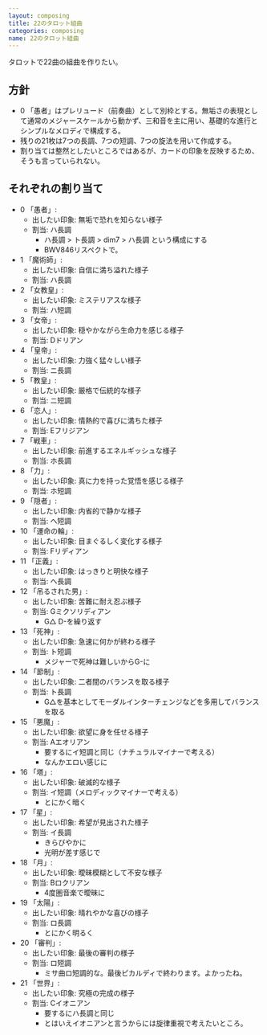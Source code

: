 ```yaml
---
layout: composing
title: 22のタロット組曲
categories: composing
name: 22のタロット組曲
---
```


タロットで22曲の組曲を作りたい。

## 方針

- 0 「愚者」はプレリュード（前奏曲）として別枠とする。無垢さの表現として通常のメジャースケールから動かず、三和音を主に用い、基礎的な進行とシンプルなメロディで構成する。
- 残りの21枚は7つの長調、7つの短調、7つの旋法を用いて作成する。
- 割り当ては整然としたいところではあるが、カードの印象を反映するため、そうも言っていられない。

## それぞれの割り当て

- 0  「愚者」:
    - 出したい印象: 無垢で恐れを知らない様子
    - 割当: ハ長調
        - ハ長調 &gt; ト長調 &gt; dim7 &gt; ハ長調 という構成にする
        - BWV846リスペクトで。
- 1  「魔術師」:
    - 出したい印象: 自信に満ち溢れた様子
    - 割当: ハ長調
- 2  「女教皇」:
    - 出したい印象: ミステリアスな様子
    - 割当: ハ短調
- 3  「女帝」:
    - 出したい印象: 穏やかながら生命力を感じる様子
    - 割当: Dドリアン
- 4  「皇帝」:
    - 出したい印象: 力強く猛々しい様子
    - 割当: ニ長調
- 5  「教皇」:
    - 出したい印象: 厳格で伝統的な様子
    - 割当: ニ短調
- 6  「恋人」:
    - 出したい印象: 情熱的で喜びに満ちた様子
    - 割当: Eフリジアン
- 7  「戦車」:
    - 出したい印象: 前進するエネルギッシュな様子
    - 割当: ホ長調
- 8  「力」:
    - 出したい印象: 真に力を持った覚悟を感じる様子
    - 割当: ホ短調
- 9  「隠者」:
    - 出したい印象: 内省的で静かな様子
    - 割当: ヘ短調
- 10 「運命の輪」:
    - 出したい印象: 目まぐるしく変化する様子
    - 割当: Fリディアン
- 11 「正義」:
    - 出したい印象: はっきりと明快な様子
    - 割当: ヘ長調
- 12 「吊るされた男」:
    - 出したい印象: 苦難に耐え忍ぶ様子
    - 割当: Gミクソリディアン
        - G△ D-を繰り返す
- 13 「死神」:
    - 出したい印象: 急速に何かが終わる様子
    - 割当: ト短調
        - メジャーで死神は難しいからG-に
- 14 「節制」:
    - 出したい印象: 二者間のバランスを取る様子
    - 割当: ト長調
        - G△を基本としてモーダルインターチェンジなどを多用してバランスを取る
- 15 「悪魔」:
    - 出したい印象: 欲望に身を任せる様子
    - 割当: Aエオリアン
        - 要するにイ短調と同じ（ナチュラルマイナーで考える）
        - なんかエロい感じに
- 16 「塔」:
    - 出したい印象: 破滅的な様子
    - 割当: イ短調（メロディックマイナーで考える）
        - とにかく暗く
- 17 「星」:
    - 出したい印象: 希望が見出された様子
    - 割当: イ長調
        - きらびやかに
        - 光明が差す感じで
- 18 「月」:
    - 出したい印象: 曖昧模糊として不安な様子
    - 割当: Bロクリアン
        - 4度圏音楽で曖昧に
- 19 「太陽」:
    - 出したい印象: 晴れやかな喜びの様子
    - 割当: ロ長調
        - とにかく明るく
- 20 「審判」:
    - 出したい印象: 最後の審判の様子
    - 割当: ロ短調
        - ミサ曲ロ短調的な。最後ピカルディで終わります。よかったね。
- 21 「世界」:
    - 出したい印象: 究極の完成の様子
    - 割当: Cイオニアン
        - 要するにハ長調と同じ
        - とはいえイオニアンと言うからには旋律重視で考えたいところ。
